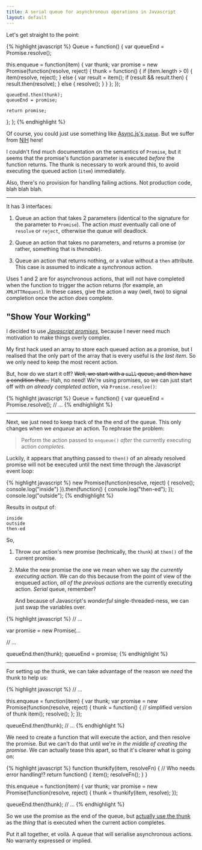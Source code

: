 ```yaml
---
title: A serial queue for asynchronous operations in Javascript
layout: default
---
```


Let's get straight to the point:

{% highlight javascript %}
Queue = function() {
  var queueEnd = Promise.resolve();

  this.enqueue = function(item) {
    var thunk;
    var promise = new Promise(function(resolve, reject) {
      thunk = function() {
        if (item.length > 0) {
          item(resolve, reject);
        } else {
          var result = item();
          if (result && result.then) {
            result.then(resolve);
          } else {
            resolve();
          }
        }
      };
    });

    queueEnd.then(thunk);
    queueEnd = promise;

    return promise;
  };
};
{% endhighlight %}

Of course, you could just use something like [Async.js's
`queue`](https://github.com/caolan/async#queue). But we suffer from
[NIH](http://en.wikipedia.org/wiki/Not_invented_here) here!

I couldn't find much documentation on the semantics of `Promise`, but
it seems that the promise's function parameter is executed *before*
the function returns. The thunk is necessary to work around this, to
avoid executing the queued action (`item`) immediately.

Also, there's no provision for handling failing actions. Not
production code, blah blah blah.

---

It has 3 interfaces:

1. Queue an action that takes 2 parameters (identical to the signature
   for the parameter to `Promise`). The action *must* eventually call
   one of `resolve` or `reject`, otherwise the queue will deadlock.

2. Queue an action that takes no parameters, and returns a promise (or
   rather, something that is *thenable*).

3. Queue an action that returns nothing, or a value without a `then`
   attribute. This case is assumed to indicate a *synchronous* action.

Uses 1 and 2 are for asynchronous actions, that will not have
completed when the function to trigger the action returns (for
example, an `XMLHTTRequest`). In these cases, give the action a way
(well, two) to signal completion once the action *does* complete.

## "Show Your Working"


I decided to use [*Javascript
promises*](https://developer.mozilla.org/en/docs/Web/JavaScript/Reference/Global_Objects/Promise),
because I never need much motivation to make things overly complex.

My first hack used an array to store each queued action as a promise,
but I realised that the only part of the array that is every useful is
*the last item*. So we only need to keep the most recent action.

But, how do we start it off? <del>Well, we start with a `null` queue, and
then have a condition that...</del> Hah, no need! We're using promises, so
we can just start off with *an already completed action*, via
`Promise.resolve()`:

{% highlight javascript %}
Queue = function() {
  var queueEnd = Promise.resolve();
  // ...
{% endhighlight %}

---

Next, we just need to keep track of the the end of the
queue. This only changes when we *enqueue* an action. To rephrase the
problem:

> Perform the action passed to `enqueue()` *after* the currently
  executing action *completes*.

Luckily, it appears that anything passed to `then()` of an already
resolved promise will not be executed until the next time through the
Javascript event loop:

{% highlight javascript %}
new Promise(function(resolve, reject) { 
  resolve();
  console.log("inside")
}).then(function() { 
  console.log("then-ed"); 
});
console.log("outside");
{% endhighlight %}

Results in output of:

    inside
    outside
    then-ed

So,

1. Throw our action's new promise (technically, the `thunk`) at
   `then()` of the current promise.

2. Make the new promise the one we mean when we say *the currently
   executing action*. We can do this because from the point of view of
   the enqueued action, *all of the previous actions* are the
   currently executing action. *Serial* queue, remember?

   And because of Javascript's *wonderful* single-threaded-ness, we
   can just swap the variables over.

{% highlight javascript %}
// ...

var promise = new Promise(...

// ...

queueEnd.then(thunk);
queueEnd = promise;
{% endhighlight %}

---

For setting up the thunk, we can take advantage of the reason we
*need* the thunk to help us:

{% highlight javascript %}
// ...

this.enqueue = function(item) {
  var thunk;
  var promise = new Promise(function(resolve, reject) {
    thunk = function() {
      // simplified version of thunk
      item();
      resolve();
    };
  });

  queueEnd.then(thunk);
  // ...
{% endhighlight %}

We need to create a function that will execute the action, and then
resolve the promise. But we can't do that until we're *in the middle
of creating the promise*. We can actually tease this apart, so that
it's clearer what is going on:

{% highlight javascript %}
function thunkify(item, resolveFn) { // Who needs error handling!?
  return function() {
    item();
    resolveFn();
  }
}

this.enqueue = function(item) {
  var thunk;
  var promise = new Promise(function(resolve, reject) {
    thunk = thunkify(item, resolve);
  });

  queueEnd.then(thunk);
// ...
{% endhighlight %}

So we use the promise as the end of the queue, but [actually use the
thunk](http://metrouk2.files.wordpress.com/2014/03/ghostbusters.gif)
as the *thing* that is executed when the current action completes.

Put it all together, et voilà. A queue that will serialise
asynchronous actions. No warranty expressed or implied.
